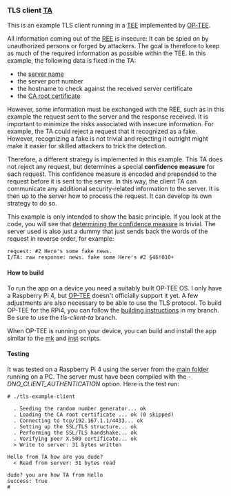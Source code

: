 ### TLS client [TA](## "Trusted Application")
This is an example TLS client running in a [TEE](## "Trusted Execution Environment") implemented by [OP-TEE](## "Open Portable TEE").

All information coming out of the [REE](## "Rich Execution Environment") is insecure: It can be spied on by unauthorized persons or forged by attackers. The goal is therefore to keep as much of the required information as possible within the TEE. In this example, the following data is fixed in the TA:
- the [server name](ClientSession.cpp#L24)
- the server port number
- the hostname to check against the received server certificate
- the [CA root certificate](tls-example-ca.c)

However, some information must be exchanged with the REE, such as in this example the request sent to the server and the response received. It is important to minimize the risks associated with insecure information. For example, the TA could reject a request that it recognized as a fake. However, recognizing a fake is not trivial and rejecting it outright might make it easier for skilled attackers to trick the detection.

Therefore, a different strategy is implemented in this example. This TA does not reject any request, but determines a special **confidence measure** for each request. This confidence measure is encoded and prepended to the request before it is sent to the server. In this way, the client TA can communicate any additional security-related information to the server. It is then up to the server how to process the request. It can develop its own strategy to do so.

This example is only intended to show the basic principle. If you look at the code, you will see that [determining the confidence measure](client-ta.cpp#L87) is trivial. The server used is also just a dummy that just sends back the words of the request in reverse order, for example:
```
request: #2 Here's some fake news.
I/TA: raw response: news. fake some Here's #2 §46!010+
```

#### How to build
To run the app on a device you need a suitably built OP-TEE OS. I only have a Raspberry Pi 4, but [OP-TEE](https://github.com/OP-TEE) doesn't officially support it yet. A few adjustments are also necessary to be able to use the TLS protocol. To build OP-TEE for the RPi4, you can follow the [building instructions](https://github.com/peter-nebe/optee_os/tree/tls-client-ta#building-instructions) in my branch. Be sure to use the *tls-client-ta* branch.

When OP-TEE is running on your device, you can build and install the app similar to the [mk](mk) and [inst](inst) scripts.

#### Testing
It was tested on a Raspberry Pi 4 using the server from the [main folder](https://github.com/peter-nebe/tls-example) running on a PC. The server must have been compiled with the *-DNO_CLIENT_AUTHENTICATION* option. Here is the test run:
```
# ./tls-example-client

  . Seeding the random number generator... ok
  . Loading the CA root certificate ... ok (0 skipped)
  . Connecting to tcp/192.167.1.1/4433... ok
  . Setting up the SSL/TLS structure... ok
  . Performing the SSL/TLS handshake... ok
  . Verifying peer X.509 certificate... ok
  > Write to server: 31 bytes written

Hello from TA how are you dude?
  < Read from server: 31 bytes read

dude? you are how TA from Hello
success: true
# 
```
